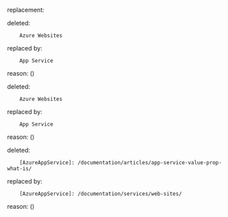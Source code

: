 replacement:

deleted:

		Azure Websites

replaced by:

		App Service

reason: ()

deleted:

		Azure Websites

replaced by:

		App Service

reason: ()

deleted:

		[AzureAppService]: /documentation/articles/app-service-value-prop-what-is/

replaced by:

		[AzureAppService]: /documentation/services/web-sites/

reason: ()

